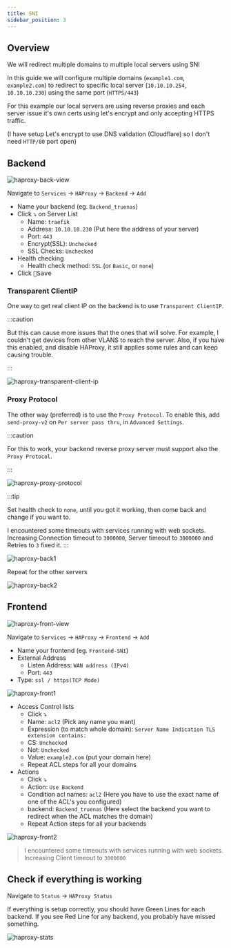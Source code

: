 ```yaml
---
title: SNI
sidebar_position: 3
---
```


## Overview

We will redirect multiple domains to multiple local servers using SNI

In this guide we will configure multiple domains (`example1.com`, `example2.com`) to redirect to specific local server
(`10.10.10.254`, `10.10.10.230`) using the same port (`HTTPS/443`)

For this example our local servers are using reverse proxies and each server issue it's own certs using let's encrypt
and only accepting HTTPS traffic.

(I have setup Let's encrypt to use DNS validation (Cloudflare) so I don't need `HTTP/80` port open)

## Backend

![haproxy-back-view](./img/haproxy-back-view.jpg)

Navigate to `Services` -> `HAProxy` -> `Backend` -> `Add`

- Name your backend (eg. `Backend_truenas`)
- Click ⤵️ on Server List
  - Name: `traefik`
  - Address: `10.10.10.230` (Put here the address of your server)
  - Port: `443`
  - Encrypt(SSL): `Unchecked`
  - SSL Checks: `Unchecked`
- Health checking
  - Health check method: `SSL` (or `Basic`, or `none`)
- Click <kbd>💾Save</kbd>

### Transparent ClientIP

One way to get real client IP on the backend is to use `Transparent ClientIP`.

:::caution

But this can cause more issues that the ones that will solve.
For example, I couldn't get devices from other VLANS to reach the server.
Also, if you have this enabled, and disable HAProxy, it still applies some rules and can keep causing trouble.

:::

![haproxy-transparent-client-ip](./img/haproxy-transparent-client-ip.png)

### Proxy Protocol

The other way (preferred) is to use the `Proxy Protocol`.
To enable this, add `send-proxy-v2` on `Per server pass thru`, in `Advanced Settings`.

:::caution

For this to work, your backend reverse proxy server must support also the `Proxy Protocol`.

:::

![haproxy-proxy-protocol](./img/haproxy-proxy-protocol.png)

:::tip

Set health check to `none`, until you got it working, then come back and change if you want to.

I encountered some timeouts with services running with web sockets.
Increasing Connection timeout to `3000000`, Server timeout to `3000000` and Retries to `3` fixed it.
:::

![haproxy-back1](./img/haproxy-back1.jpg)

Repeat for the other servers

![haproxy-back2](./img/haproxy-back2.jpg)

## Frontend

![haproxy-front-view](./img/haproxy-front-view.jpg)

Navigate to `Services` -> `HAProxy` -> `Frontend` -> `Add`

- Name your frontend (eg. `Frontend-SNI`)
- External Address
  - Listen Address: `WAN address (IPv4)`
  - Port: `443`
- Type: `ssl / https(TCP Mode)`

![haproxy-front1](./img/haproxy-front1.jpg)

- Access Control lists
  - Click ⤵️
  - Name: `acl2` (Pick any name you want)
  - Expression (to match whole domain): `Server Name Indication TLS extension contains:`
  - CS: `Unchecked`
  - Not: `Unchecked`
  - Value: `example2.com` (put your domain here)
  - Repeat ACL steps for all your domains
- Actions
  - Click ⤵️
  - Action: `Use Backend`
  - Condition acl names: `acl2` (Here you have to use the exact name of one of the ACL's you configured)
  - backend: `Backend_truenas` (Here select the backend you want to redirect when the ACL matches the domain)
  - Repeat Action steps for all your backends

![haproxy-front2](./img/haproxy-front2.jpg)

> I encountered some timeouts with services running with web sockets.
> Increasing Client timeout to `3000000`

## Check if everything is working

Navigate to `Status` -> `HAProxy Status`

If everything is setup correctly, you should have Green Lines for each backend.
If you see Red Line for any backend, you probably have missed something.

![haproxy-stats](./img/haproxy-stats.jpg)
